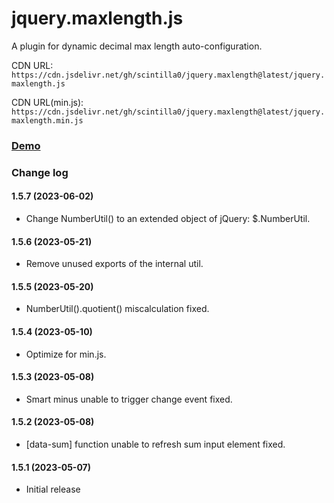 # jquery.maxlength.js

A plugin for dynamic decimal max length auto-configuration.

CDN URL:
`https://cdn.jsdelivr.net/gh/scintilla0/jquery.maxlength@latest/jquery.maxlength.js`

CDN URL(min.js):
`https://cdn.jsdelivr.net/gh/scintilla0/jquery.maxlength@latest/jquery.maxlength.min.js`

### [Demo](https://codepen.io/scintilla_0/full/MWPQJWv)

### Change log

#### 1.5.7 (2023-06-02)
*	Change NumberUtil() to an extended object of jQuery: $.NumberUtil.

#### 1.5.6 (2023-05-21)
*	Remove unused exports of the internal util.

#### 1.5.5 (2023-05-20)
*	NumberUtil().quotient() miscalculation fixed.

#### 1.5.4 (2023-05-10)
*	Optimize for min.js.

#### 1.5.3 (2023-05-08)
*	Smart minus unable to trigger change event fixed.

#### 1.5.2 (2023-05-08)
*	[data-sum] function unable to refresh sum input element fixed.

#### 1.5.1 (2023-05-07)
*	Initial release
